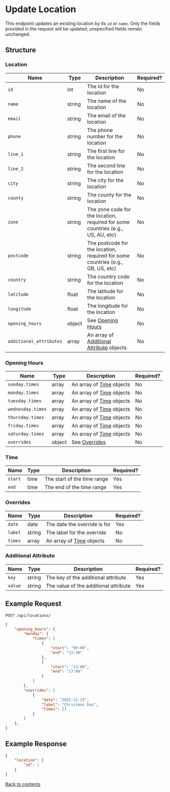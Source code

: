 # Update Location

This endpoint updates an existing location  by its `id` or `name`. Only the fields provided in the request will be updated; unspecified fields remain unchanged.

## Structure

### Location

| Name                    | Type   | Description                                                                     | Required? |
|-------------------------|--------|---------------------------------------------------------------------------------|-----------|
| `id`                    | int    | The id for the location                                                         | No        |
| `name`                  | string | The name of the location                                                        | No        |
| `email`                 | string | The email of the location                                                       | No        |
| `phone`                 | string | The phone number for the location                                               | No        |
| `line_1`                | string | The first line for the location                                                 | No        |
| `line_2`                | string | The second line for the location                                                | No        |
| `city`                  | string | The city for the location                                                       | No        |
| `county`                | string | The county for the location                                                     | No        |
| `zone`                  | string | The zone code for the location, required for some countries (e.g., US, AU, etc) | No        |
| `postcode`              | string | The postcode for the location, required for some countries (e.g., GB, US, etc)  | No        |
| `country`               | string | The country code for the location                                               | No        |
| `latitude`              | float  | The latitude for the location                                                   | No        |
| `longitude`             | float  | The longitude for the location                                                  | No        |
| `opening_hours`         | object | See [Opening Hours](#opening-hours)                                             | No        |
| `additional_attributes` | array  | An array of [Additional Attribute](#additional-attribute) objects               | No        |

### Opening Hours

| Name              | Type   | Description                       | Required? |
|-------------------|--------|-----------------------------------|-----------|
| `sunday.times`    | array  | An array of [Time](#time) objects | No        |
| `monday.times`    | array  | An array of [Time](#time) objects | No        |
| `tuesday.times`   | array  | An array of [Time](#time) objects | No        |
| `wednesday.times` | array  | An array of [Time](#time) objects | No        |
| `thursday.times`  | array  | An array of [Time](#time) objects | No        |
| `friday.times`    | array  | An array of [Time](#time) objects | No        |
| `saturday.times`  | array  | An array of [Time](#time) objects | No        |
| `overrides`       | object | See [Overrides](#overrides)       | No        |

### Time

| Name    | Type   | Description                 | Required? |
|---------|--------|-----------------------------|-----------|
| `start` | time   | The start of the time range | Yes       |
| `end`   | time   | The end of the time range   | Yes       |

### Overrides

| Name    | Type   | Description                       | Required? |
|---------|--------|-----------------------------------|-----------|
| `date`  | date   | The date the override is for      | Yes       |
| `label` | string | The label for the override        | No        |
| `times` | array  | An array of [Time](#time) objects | No        |

### Additional Attribute

| Name    | Type    | Description                           | Required? |
|---------|---------|---------------------------------------|-----------|
| `key`   | string  | The key of the additional attribute   | Yes       |
| `value` | string  | The value of the additional attribute | Yes       |

## Example Request

```http request
POST /api/locations/
```

```json lines
{
    "opening_hours": {
        "monday": {
            "times": [
                {
                    "start": "09:00",
                    "end": "12:30"
                },
                {
                    "start": "13:00",
                    "end": "17:00"
                }
            ]
        },
        "overrides": [
            {
                "date": "2025-12-25",
                "label": "Christmas Day",
                "times": []
            }
        ]
    },
}
```

## Example Response

```json
{
    "location": {
        "id": 1
    }
}
```

[Back to contents](../../README.md#table-of-contents)
